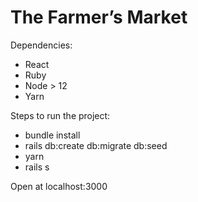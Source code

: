 # The Farmer’s Market

Dependencies:
- React
- Ruby
- Node > 12
- Yarn

Steps to run the project:

- bundle install
- rails db:create db:migrate db:seed
- yarn
- rails s

Open at localhost:3000




